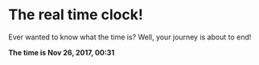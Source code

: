# The real time clock!

Ever wanted to know what the time is? Well, your journey is about to end!

**The time is Nov 26, 2017, 00:31**